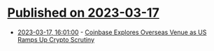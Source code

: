 # [Published on 2023-03-17](index.md)

* [2023-03-17, 16:01:00](https://slashdot.org/story/23/03/17/160259/coinbase-explores-overseas-venue-as-us-ramps-up-crypto-scrutiny?utm_source=rss1.0mainlinkanon&utm_medium=feed) - [Coinbase Explores Overseas Venue as US Ramps Up Crypto Scrutiny](https://slashdot.org/story/23/03/17/160259/coinbase-explores-overseas-venue-as-us-ramps-up-crypto-scrutiny?utm_source=rss1.0mainlinkanon&utm_medium=feed)
